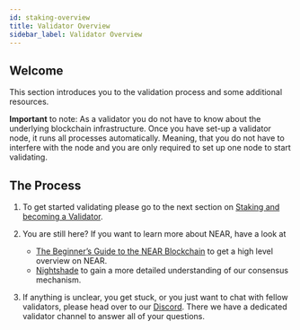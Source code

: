 ```yaml
---
id: staking-overview
title: Validator Overview
sidebar_label: Validator Overview
---
```


## Welcome

This section introduces you to the validation process and some additional resources. 

**Important** to note: As a validator you do not have to know about the underlying blockchain infrastructure. Once you have set-up a validator node, it runs all processes automatically. Meaning, that you do not have to interfere with the node and you are only required to set up one node to start validating.

## The Process

1. To get started validating please go to the next section on [Staking and becoming a Validator](../validator/staking.md). 

2. You are still here? If you want to learn more about NEAR, have a look at 

    * [The Beginner’s Guide to the NEAR Blockchain](https://nearprotocol.com/blog/the-beginners-guide-to-the-near-blockchain/) to get a high level overview on NEAR.
    * [Nightshade](../technical/nightshade.md) to gain a more detailed understanding of our consensus mechanism.

3. If anything is unclear, you get stuck, or you just want to chat with fellow validators, please head over to our [Discord](http://near.chat/). There we have a dedicated validator channel to answer all of your questions. 

